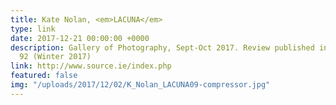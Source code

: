 ```yaml
---
title: Kate Nolan, <em>LACUNA</em>
type: link
date: 2017-12-21 00:00:00 +0000
description: Gallery of Photography, Sept-Oct 2017. Review published in Source no.
  92 (Winter 2017)
link: http://www.source.ie/index.php
featured: false
img: "/uploads/2017/12/02/K_Nolan_LACUNA09-compressor.jpg"
---
```


